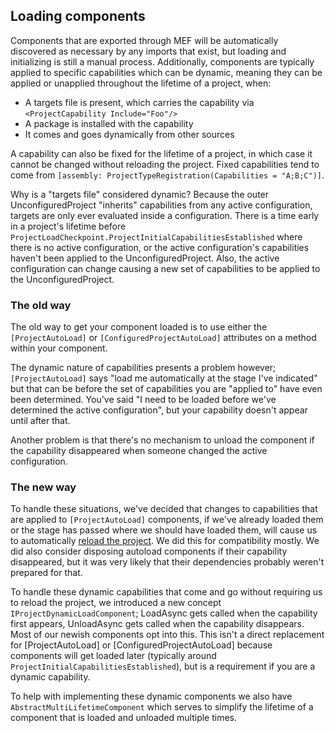 ## Loading components

Components that are exported through MEF will be automatically discovered as necessary by any imports that exist, but loading and initializing is still a manual process. Additionally, components are typically applied to specific capabilities which can be dynamic, meaning they can be applied or unapplied throughout the lifetime of a project, when:

* A targets file is present, which carries the capability via `<ProjectCapability Include="Foo"/>`
* A package is installed with the capability
* It comes and goes dynamically from other sources

A capability can also be fixed for the lifetime of a project, in which case it cannot be changed without reloading the project. Fixed capabilities tend to come from `[assembly: ProjectTypeRegistration(Capabilities = "A;B;C")]`.

Why is a "targets file" considered dynamic? Because the outer UnconfiguredProject "inherits" capabilities from any active configuration, targets are only ever evaluated inside a configuration. There is a time early in a project's lifetime before `ProjectLoadCheckpoint.ProjectInitialCapabilitiesEstablished` where there is no active configuration, or the active configuration's capabilities haven't been applied to the UnconfiguredProject. Also, the active configuration can change causing a new set of capabilities to be applied to the UnconfiguredProject.

### The old way

The old way to get your component loaded is to use either the `[ProjectAutoLoad]` or `[ConfiguredProjectAutoLoad]` attributes on a method within your component.

The dynamic nature of capabilities presents a problem however; `[ProjectAutoLoad]` says "load me automatically at the stage I've indicated" but that can be before the set of capabilities you are "applied to" have even been determined. You've said "I need to be loaded before we've determined the active configuration", but your capability doesn't appear until after that.

Another problem is that there's no mechanism to unload the component if the capability disappeared when someone changed the active configuration.

### The new way

To handle these situations, we've decided that changes to capabilities that are applied to `[ProjectAutoLoad]` components, if we've already loaded them or the stage has passed where we should have loaded them, will cause us to automatically [reload the project](https://github.com/Microsoft/VSProjectSystem/blob/master/doc/overview/dynamicCapabilities.md#critical-capabilities-changes-error). We did this for compatibility mostly. We did also consider disposing autoload components if their capability disappeared, but it was very likely that their dependencies probably weren't prepared for that.

To handle these dynamic capabilities that come and go without requiring us to reload the project, we introduced a new concept `IProjectDynamicLoadComponent`; LoadAsync gets called when the capability first appears, UnloadAsync gets called when the capability disappears. Most of our newish components opt into this. This isn't a direct replacement for [ProjectAutoLoad] or [ConfiguredProjectAutoLoad] because components will get loaded later (typically around `ProjectInitialCapabilitiesEstablished`), but is a requirement if you are a dynamic capability.

To help with implementing these dynamic components we also have `AbstractMultiLifetimeComponent` which serves to simplify the lifetime of a component that is loaded and unloaded multiple times.
